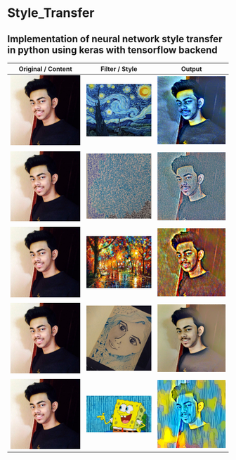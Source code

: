 # Style_Transfer


## Implementation of neural network style transfer in python using keras with tensorflow backend



| Original / Content | Filter / Style | Output |
|-------------------------|------------------------------------|--------------------------------------------|
|<img src="https://github.com/Suji04/Style_Transfer/blob/master/contents/content.jpg" width="300">|<img src="https://github.com/Suji04/Style_Transfer/blob/master/styles/style%201.jpg" width="300">|<img src="https://github.com/Suji04/Style_Transfer/blob/master/results/result%201.png" width="300">|
||||
|<img src="https://github.com/Suji04/Style_Transfer/blob/master/contents/content.jpg" width="300">|<img src="https://github.com/Suji04/Style_Transfer/blob/master/styles/style%202.jpg" width="300">|<img src="https://github.com/Suji04/Style_Transfer/blob/master/results/result%202.png" width="300">|
||||
|<img src="https://github.com/Suji04/Style_Transfer/blob/master/contents/content.jpg" width="300">|<img src="https://github.com/Suji04/Style_Transfer/blob/master/styles/style%203.jpg" width="300">|<img src="https://github.com/Suji04/Style_Transfer/blob/master/results/result%203.png" width="300">|
||||
|<img src="https://github.com/Suji04/Style_Transfer/blob/master/contents/content.jpg" width="300">|<img src="https://github.com/Suji04/Style_Transfer/blob/master/styles/style%204.jpg" width="300">|<img src="https://github.com/Suji04/Style_Transfer/blob/master/results/result%204.png" width="300">|
||||
|<img src="https://github.com/Suji04/Style_Transfer/blob/master/contents/content.jpg" width="300">|<img src="https://github.com/Suji04/Style_Transfer/blob/master/styles/style%205.jpg" width="300">|<img src="https://github.com/Suji04/Style_Transfer/blob/master/results/result%205.png" width="300">|
